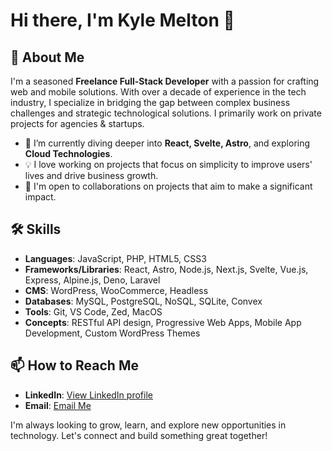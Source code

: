 # Hi there, I'm Kyle Melton 👋

## 🚀 About Me
I'm a seasoned **Freelance Full-Stack Developer** with a passion for crafting web and mobile solutions. With over a decade of experience in the tech industry, I specialize in bridging the gap between complex business challenges and strategic technological solutions. I primarily work on private projects for agencies & startups.

- 🌱 I’m currently diving deeper into **React, Svelte, Astro**, and exploring **Cloud Technologies**.
- 💡 I love working on projects that focus on simplicity to improve users' lives and drive business growth.
- 🤝 I'm open to collaborations on projects that aim to make a significant impact.

## 🛠 Skills
- **Languages**: JavaScript, PHP, HTML5, CSS3
- **Frameworks/Libraries**: React, Astro, Node.js, Next.js, Svelte, Vue.js, Express, Alpine.js, Deno, Laravel
- **CMS**: WordPress, WooCommerce, Headless
- **Databases**: MySQL, PostgreSQL, NoSQL, SQLite, Convex
- **Tools**: Git, VS Code, Zed, MacOS
- **Concepts**: RESTful API design, Progressive Web Apps, Mobile App Development, Custom WordPress Themes

## 📫 How to Reach Me
- **LinkedIn**: [View LinkedIn profile](https://www.linkedin.com/in/kylenmelton/)
- **Email**: [Email Me](mailto:kyle@meltonstudios.com)

I'm always looking to grow, learn, and explore new opportunities in technology. Let's connect and build something great together!

